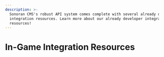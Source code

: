 ```yaml
---
description: >-
  Sonoran CMS's robust API system comes complete with several already developed
  integration resources. Learn more about our already developer integration
  resources!
---
```


# In-Game Integration Resources

